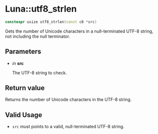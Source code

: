 # Luna::utf8_strlen

```c++
constexpr usize utf8_strlen(const c8 *src)
```

Gets the number of Unicode characters in a null-terminated UTF-8 string, not including the null terminator. 



## Parameters
* *in* **src**

    The UTF-8 string to check. 

## Return value
Returns the number of Unicode characters in the UTF-8 string. 

## Valid Usage
* `src` must points to a valid, null-terminated UTF-8 string. 

